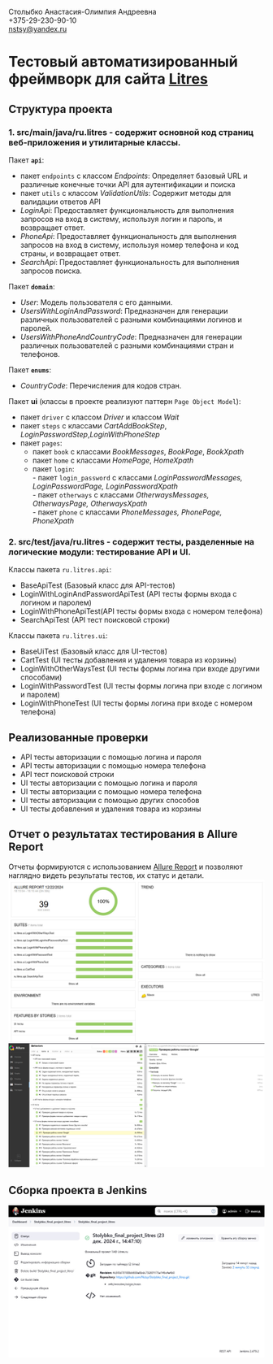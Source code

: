 Столыбко Анастасия-Олимпия Андреевна\
+375-29-230-90-10\
nstsy@yandex.ru


# Тестовый автоматизированный фреймворк для сайта [Litres](https://litres.com)


## Структура проекта
### 1. src/main/java/ru.litres - содержит основной код страниц веб-приложения и утилитарные классы.
Пакет **`api`**: 
- пакет `endpoints` c классом *Endpoints*: Определяет базовый URL и различные конечные точки API для аутентификации и поиска
- пакет `utils` c классом *ValidationUtils*: Содержит методы для валидации ответов API
- *LoginApi*: Предоставляет функциональность для выполнения запросов на вход в систему, используя логин и пароль, и возвращает ответ.
- *PhoneApi*: Предоставляет функциональность для выполнения запросов на вход в систему, используя номер телефона и код страны, и возвращает ответ.
- *SearchApi*: Предоставляет функциональность для выполнения запросов поиска.

Пакет **`domain`**:
- *User*: Модель пользователя с его данными.
- *UsersWithLoginAndPassword*: Предназначен для генерации различных пользователей с разными комбинациями логинов и паролей.
- *UsersWithPhoneAndCountryCode*: Предназначен для генерации различных пользователей с разными комбинациями стран и телефонов.

Пакет **`enums`**:
- *CountryCode*: Перечисления для кодов стран.

Пакет **ui** (классы в проекте реализуют паттерн `Page Object Model`):
- пакет `driver` с классом *Driver* и классом *Wait*
- пакет `steps` с классами *CartAddBookStep*, *LoginPasswordStep*,*LoginWithPhoneStep*
- пакет `pages`:
     - пакет `book` с классами *BookMessages*, *BookPage*, *BookXpath*
     - пакет `home` с классами *HomePage*, *HomeXpath*
     - пакет `login`:\
                       - пакет `login_password` с классами *LoginPasswordMessages, LoginPasswordPage, LoginPasswordXpath*\
                       - пакет `otherways` с классами *OtherwaysMessages, OtherwaysPage, OtherwaysXpath*\
                       - пакет `phone` с классами *PhoneMessages, PhonePage, PhoneXpath*
  
### 2. src/test/java/ru.litres - cодержит тесты, разделенные на логические модули: тестирование API и UI.

   Классы пакета `ru.litres.api`:
   - BaseApiTest (Базовый класс для API-тестов)
   - LoginWithLoginAndPasswordApiTest (API тесты формы входа с логином и паролем)
   - LoginWithPhoneApiTest(API тесты формы входа с номером телефона)
   - SearchApiTest (API тест поисковой строки)
   
   Классы пакета `ru.litres.ui`:
   - BaseUiTest (Базовый класс для UI-тестов)
   - CartTest (UI тесты добавления и удаления товара из корзины)
   - LoginWithOtherWaysTest (UI тесты формы логина при входе другими способами)
   - LoginWithPasswordTest (UI тесты формы логина при входе с логином и паролем)
   - LoginWithPhoneTest (UI тесты формы логина при входе с номером телефона)

## Реализованные проверки
- API тесты авторизации с помощью логина и пароля 
- API тесты авторизации с помощью номера телефона
- API тест поисковой строки
- UI тесты авторизации с помощью логина и пароля
- UI тесты авторизации с помощью номера телефона
- UI тесты авторизации с помощью других способов
- UI тесты добавления и удаления товара из корзины

## Отчет о результатах тестирования в Allure Report
Отчеты формируются с использованием [Allure Report](https://docs.qameta.io/allure/#_report) и позволяют наглядно видеть результаты тестов, их статус и детали.  
![Allure](images/a.jpg)
![Allure](images/a1.jpg)
## Сборка проекта в Jenkins
![Jenkins](images/j.jpg)